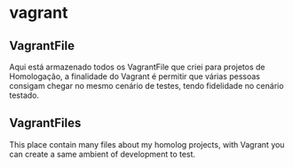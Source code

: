 # vagrant
VagrantFile
-
Aqui está armazenado todos os VagrantFile que criei para projetos de Homologação,
a finalidade do Vagrant é permitir que várias pessoas consigam chegar no mesmo cenário de testes,
tendo fidelidade no cenário testado.


VagrantFiles
-
This place contain many files about my homolog projects,
with Vagrant you can create a same ambient of development to test.
